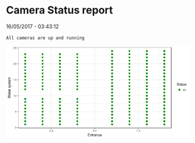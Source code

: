 Camera Status report
================
16/05/2017 - 03:43:12

    All cameras are up and running

![](camreport_files/figure-markdown_github/unnamed-chunk-2-1.png)
